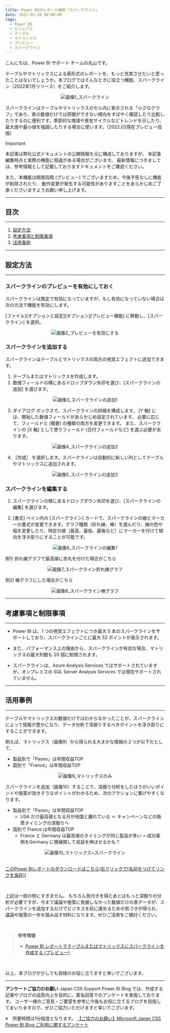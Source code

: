 ```yaml
---
title: Power BIのレポート機能「スパークライン」 
date: 2022-02-28 00:00:00
tags:
  - Power BI
  - ビジュアル
  - テーブル
  - マトリックス
  - プレビュー
  - スパークライン
---
```


こんにちは、Power BI サポート チームの丸山です。 

テーブルやマトリックスによる表形式のレポートを、もっと充実させたいと思ったことはないでしょうか。本ブログではそんなときに役立つ機能、スパークライン（2022年1月リリース）をご紹介します。 

<!-- more -->

<div align="center">
<img src="pic001.PNG" alt="画像1_スパークライン" title="画像1_スパークライン">
</div>

スパークラインはテーブルやマトリックスのセル内に表示される「小さなグラフ」であり、表の数値だけでは把握ができない傾向をすばやく確認したり比較したりするのに便利です。季節的な増減や景気サイクルなどトレンドを示したり、最大値や最小値を強調したりする場合に使います。（2022.02現在プレビュー段階） 


> [!IMPORTANT]
> 本記事は弊社公式ドキュメントの公開情報を元に構成しておりますが、
> 本記事編集時点と実際の機能に相違がある場合がございます。
> 最新情報につきましては、参考情報として記載しておりますドキュメントをご確認ください。
> 
> また、本機能は開発段階 (プレビュー) でございますため、今後予告なしに機能が削除されたり、
> 動作変更が発生する可能性がありますことをあらかじめご了承くださいますようお願い申し上げます。

---
## 目次
---
1. [設定方法](#設定方法)
2. [考慮事項と制限事項](#考慮事項と制限事項)
3. [活用事例](#活用事例)

---
## 設定方法
---

### スパークラインのプレビューを有効にしておく 

スパークラインは既定で有効になっていますが、もし有効になっていない場合は次の方法で機能を有効にします。 

[ファイル][オプションと設定][オプション][プレビュー機能] に移動し、[スパークライン] を選択。 

<div align="center">
<img src="pic002.PNG" alt="画像2_プレビューを有効にする" title="画像2_プレビューを有効にする">
</div>


### スパークラインを追加する 
スパークラインはテーブルとマトリックスの両方の視覚エフェクトに追加できます。 

1. テーブルまたはマトリックスを作成します。 
2. 数値フィールドの横にあるドロップダウン矢印を選び、[スパークラインの追加] を選びます。

<div align="center">
<img src="pic003.PNG" alt="画像3_スパークラインの追加1" title="画像3_スパークラインの追加1">
</div>

3. ダイアログ ボックスで、スパークラインの詳細を構成します。 [Y 軸] には、開始した数値フィールドがあらかじめ設定されています。 必要に応じて、フィールドと [概要] の種類の両方を変更できます。 また、スパークラインの [X 軸] として使うフィールド (日付フィールドなど) を選ぶ必要があります。 

<div align="center">
<img src="pic004.PNG" alt="画像4_スパークラインの追加2" title="画像4_スパークラインの追加2">
</div>

4. ［作成］ を選択します。スパークラインは自動的に新しい列としてテーブルやマトリックスに追加されます。 

<div align="center">
<img src="pic005.PNG" alt="画像5_スパークラインの追加3" title="画像5_スパークラインの追加3">
</div>



### スパークラインを編集する 

1. スパークラインの隣にあるドロップダウン矢印を選び、[スパークラインの編集] を選びます。 

2. [書式] ペイン内の [スパークライン] カードで、スパークラインの線とマーカーの書式が変更できます。グラフ種類（折れ線、棒）を選んだり、線の色や幅を変更したり、特定の値（最高、最低、最後など）にマーカーを付けて傾向を浮き彫りにすることが可能です。 

<div align="center">
<img src="pic006.PNG" alt="画像6_スパークラインの編集1" title="画像6_スパークラインの編集1">
</div>

例1) 折れ線グラフで最高値に赤丸を付けた場合がこちら

<div align="center">
<img src="pic007.PNG" alt="画像7_スパークライン折れ線グラフ" title="画像7_スパークライン折れ線グラフ">
</div>

例2) 棒グラフにした場合がこちら 

<div align="center">
<img src="pic008.PNG" alt="画像8_スパークライン棒グラフ" title="画像8_スパークライン棒グラフ">
</div>


---
## 考慮事項と制限事項
---

- Power BI は、1 つの視覚エフェクトにつき最大 5 本のスパークラインをサポートしており、スパークラインごとに最大 52 ポイントが表示されます。 

- また、パフォーマンス上の理由から、スパークラインが有効な場合、マトリックスの最大列数も 20 個に制限されます。 

- スパークラインは、Azure Analysis Services ではサポートされていますが、オンプレミスの SQL Server Analysis Services では現在サポートされていません。 



---
## 活用事例
---

テーブルやマトリックスの数値だけではわからなかったことが、スパークラインによって情報が豊かになり、データ分析で深掘りするべきポイントを浮き彫りにすることができます。 

例えば、マトリックス（画像9）から得られる大まかな情報の２つが以下だとして、 

- 製品別で「Paseo」は年間収益TOP 
- 国別で「France」は年間収益TOP 

<div align="center">
<img src="pic009.PNG" alt="画像9_マトリックスのみ" title="画像9_マトリックスのみ">
</div>


スパークラインを追加（画像10）することで、深掘り分析をしたほうがいいポイントや施策が効きそうなポイントがわかるため、次のアクションに繋げやすくなります。 

- 製品別で「Paseo」は年間収益TOP 
  + USA だけ最高値となる月が他国と離れている ＝ キャンペーンなどの施策タイミングの深掘りへ 
- 国別で France は年間収益TOP 
  + France と Germany は最高値のタイミングが同じ製品が多い = 成功事例をGermany に横展開して収益を伸ばせるかも？ 

<div align="center">
<img src="pic010.PNG" alt="画像10_マトリックス+スパークライン" title="画像10_マトリックス+スパークライン">
</div>

</br>

[このPower BIレポートのダウンロードはこちら(右クリックで[名前をつけてリンクを保存])](https://github.com/JPBAP-SQLBI/blog/raw/main/articles/powerbi/pbi_visual_sparkline/sample_pbix/sparkline_sample.pbix)

</br>


上記は一部の例にすぎません。 
もちろん気付きを得たあとはもっと深掘りの分析が必要ですが、今まで議論や施策に発展しなかった数値だけの表データが、スパークラインを追加するだけでビジネスを前に進めるための気づきが得られ、議論や施策の一歩を踏み出す材料になります。ぜひご活用をご検討ください。 

</br>

> **参考情報**
> - [Power BI レポートでテーブルまたはマトリックスにスパークラインを作成する (プレビュー)](https://learn.microsoft.com/ja-jp/power-bi/create-reports/power-bi-sparklines-tables)

</br>

以上、本ブログが少しでも皆様のお役に立てますと幸いでございます。

---

**アンケートご協力のお願い**
Japan CSS Support Power BI Blog では、作成する記事やブログの品質向上を目的に、匿名回答でのアンケートを実施しております。
ユーザー様のご意見・ご要望を参考に今後もお役に立てるブログを目指してまいりますので、ぜひご協力いただけますと幸いでございます。 

※　所要時間は1分程度となります。
[【ご協力のお願い】Microsoft Japan CSS Power BI Blog ご利用に関するアンケート](https://jpbap-sqlbi.github.io/blog/powerbi/pbi_blogsurvey2022/) 


 



